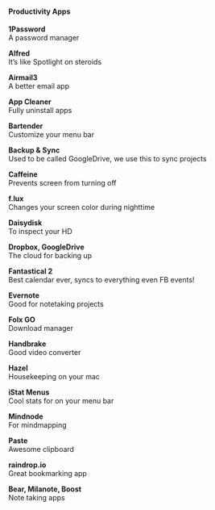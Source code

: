 #### Productivity Apps

**1Password**  
A password manager

**Alfred**  
It’s like Spotlight on steroids

**Airmail3**  
A better email app

**App Cleaner**  
Fully uninstall apps

**Bartender**  
Customize your menu bar

**Backup & Sync**  
Used to be called GoogleDrive, we use this to sync projects

**Caffeine**  
Prevents screen from turning off

**f.lux**  
Changes your screen color during nighttime

**Daisydisk**  
To inspect your HD

**Dropbox, GoogleDrive**  
The cloud for backing up

**Fantastical 2**  
Best calendar ever, syncs to everything even FB events!

**Evernote**  
Good for notetaking projects

**Folx GO**  
Download manager

**Handbrake**  
Good video converter

**Hazel**  
Housekeeping on your mac

**iStat Menus**  
Cool stats for on your menu bar

**Mindnode**  
For mindmapping

**Paste**  
Awesome clipboard

**raindrop.io**  
Great bookmarking app

**Bear, Milanote, Boost**  
Note taking apps

